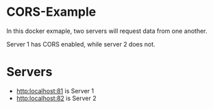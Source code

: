 # CORS-Example

In this docker exmaple, two servers will request data from one another.

Server 1 has CORS enabled, while server 2 does not.

# Servers

- [http:localhost:81](http:localhost:81) is Server 1
- [http:localhost:82](http:localhost:82) is Server 2


